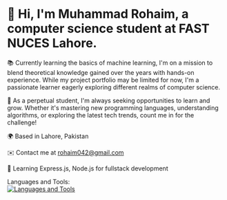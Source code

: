 # 👋 Hi, I'm Muhammad Rohaim, a computer science student at FAST NUCES Lahore.

📚 Currently learning the basics of machine learning, I'm on a mission to blend theoretical knowledge gained over the years with hands-on experience. While my project portfolio may be limited for now, I'm a passionate learner eagerly exploring different realms of computer science.

🌱 As a perpetual student, I'm always seeking opportunities to learn and grow. Whether it's mastering new programming languages, understanding algorithms, or exploring the latest tech trends, count me in for the challenge!

🌍  Based in Lahore, Pakistan

✉️  Contact me at rohaim042@gmail.com

🧠  Learning Express.js, Node.js for fullstack development


Languages and Tools:
<br>
  [![Languages and Tools](https://skillicons.dev/icons?i=c,cpp,python,html,css,bootstrap,linux,mysql,django,nextjsfigma&theme=light)](https://skillicons.dev)

